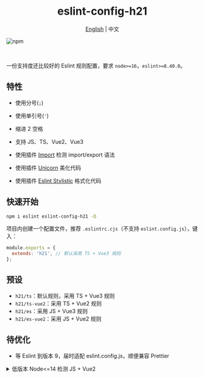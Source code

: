 <h1 align="center">eslint-config-h21</h1>
<p align="center"><a href="README.md">English</a> | 中文</p>

![npm](https://img.shields.io/npm/v/eslint-config-h21?color=%23257855)

<br>

一份支持度还比较好的 Eslint 规则配置，要求 `node>=16`，`eslint>=8.40.0`。

## 特性

* 使用分号(`;`)
* 使用单引号(`'`)
* 缩进 2 空格

* 支持 JS、TS、Vue2、Vue3
* 使用插件 [Import](https://github.com/import-js/eslint-plugin-import) 检测 import/export 语法
* 使用插件 [Unicorn](https://github.com/sindresorhus/eslint-plugin-unicorn) 美化代码
* 使用插件 [Eslint Stylistic](https://eslint.style/) 格式化代码

## 快速开始

```sh
npm i eslint eslint-config-h21 -D
```

项目内创建一个配置文件，推荐 `.eslintrc.cjs`（不支持 `eslint.config.js`），键入：

```js
module.exports = {
  extends: 'h21', // 默认采用 TS + Vue3 规则
};
```

## 预设

* `h21/ts`：默认规则，采用 TS + Vue3 规则
* `h21/ts-vue2`：采用 TS + Vue2 规则
* `h21/es`：采用 JS + Vue3 规则
* `h21/es-vue2`：采用 JS + Vue2 规则

## 待优化

+ 等 Eslint 到版本 9，届时适配 eslint.config.js，顺便兼容 Prettier


<details><summary>低版本 Node<=14 检测 JS + Vue2</summary>

```sh
npm i eslint@6.8.0 babel-eslint@10.1.0 eslint-plugin-vue@6.2.2 @vividcat/eslint-config@2.1.2 -D
```

键入规则：

```js
module.exports = {
  root: true,
  globals: {
    __DEV__: 'readonly',
    process: 'readonly'
  },
  parserOptions: {
    parser: 'babel-eslint',
    sourceType: 'module',
    ecmaVersion: '2022',
    ecmaFeatures: {
      jsx: true,
      legacyDecorators: true
    }
  },
  extends: ['plugin:vue/recommended', '@vividcat'],
  plugins: [ 'vue' ],
  rules: {
    'array-bracket-spacing': ['error', 'never'],
    'arrow-parens': ['error', 'as-needed', { requireForBlockBody: true }],
    'arrow-body-style': ['error', 'as-needed'],
    'object-curly-spacing': ['error', 'always', { objectsInObjects: false }],
    'no-unused-vars': ['error', {
      args: 'after-used',
      argsIgnorePattern: '^_',
      destructuredArrayIgnorePattern: '^_',
      caughtErrors: 'none',
      ignoreRestSiblings: true
    }],
    // 'no-restricted-imports': ['error', {
    //   paths: [
    //     { name: '', importNames: [''], message: '' }
    //   ]
    // }],
    "spaced-comment": ["error", "always", { "exceptions": ["-", "+"] }],
    // allow async-await
    'generator-star-spacing': 'off',
    'indent': ['error', 2, { // 强制使用一致的缩进
      'SwitchCase': 1,
      'VariableDeclarator': 'first'
    }],
    // allow debugger during development
    'no-debugger': process.env.NODE_ENV === 'production' ? 'error' : 'off',
    // Vue
    'vue/max-attributes-per-line': ['error', { // 强制每行的最大属性数
      'singleline': 8,
      'multiline': {
        'max': 1,
        'allowFirstLine': false
      }
    }],
    'vue/name-property-casing': ['error', 'PascalCase'], // vue/component-definition-name-casing 对组件定义名称强制使用特定的大小
    'vue/require-default-prop': 'off', // 属性默认值必填
    'vue/html-self-closing': 'off', // 标签自关闭
    'vue/singleline-html-element-content-newline': 'off', // 单行元素换行
    'vue/html-closing-bracket-newline': 'off', // 标签末尾结束符位置
    'vue/attributes-order': 'off', // 关于标签属性的顺序
    'vue/component-tags-order': 'off',
    'vue/attribute-hyphenation': ['error', 'always', {
      // 对于 Mixin 属性不处理
      'ignore': ['$_']
    }]
  }
}
```

